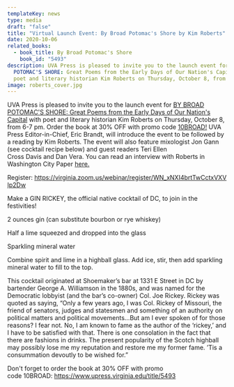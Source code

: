 ```yaml
---
templateKey: news
type: media
draft: "false"
title: "Virtual Launch Event: By Broad Potomac's Shore by Kim Roberts"
date: 2020-10-06
related_books:
  - book_title: By Broad Potomac's Shore
    book_id: "5493"
description: UVA Press is pleased to invite you to the launch event for BY BROAD
  POTOMAC'S SHORE: Great Poems from the Early Days of Our Nation's Capital with
  poet and literary historian Kim Roberts on Thursday, October 8, from 6-7 pm
image: roberts_cover.jpg
---
```

UVA Press is pleased to invite you to the launch event for [BY BROAD POTOMAC'S SHORE: Great Poems from the Early Days of Our Nation's Capital](https://www.upress.virginia.edu/title/5493) with poet and literary historian Kim Roberts on Thursday, October 8, from 6-7 pm. Order the book at 30% OFF with promo code [10BROAD!](https://www.upress.virginia.edu/title/5493) UVA Press Editor-in-Chief, Eric Brandt, will introduce the event to be followed by a reading by Kim Roberts. The event will also feature mixologist Jon Gann (see cocktail recipe below) and guest readers Teri Ellen Cross Davis and Dan Vera. You can read an interview with Roberts in Washington City Paper [here.](https://washingtoncitypaper.com/article/362880/a-new-poetry-collection-features-the-work-of-writers-both-famous-and-forgotten-from-d-c-s-past/) 

Register: <https://virginia.zoom.us/webinar/register/WN_xNXI4brtTwCctxVXVIp2Dw>

Make a GIN RICKEY, the official native cocktail of DC, to join in the festivities! 

2 ounces gin (can substitute bourbon or rye whiskey)

Half a lime squeezed and dropped into the glass

Sparkling mineral water

Combine spirit and lime in a highball glass. Add ice, stir, then add sparkling mineral water to fill to the top.

This cocktail originated at Shoemaker’s bar at 1331 E Street in DC by bartender George A. Williamson in the 1880s, and was named for the Democratic lobbyist (and the bar’s co-owner) Col. Joe Rickey. Rickey was quoted as saying, “Only a few years ago, I was Col. Rickey of Missouri, the friend of senators, judges and statesmen and something of an authority on political matters and political movements…But am I ever spoken of for those reasons? I fear not. No, I am known to fame as the author of the ‘rickey,’ and I have to be satisfied with that. There is one consolation in the fact that there are fashions in drinks. The present popularity of the Scotch highball may possibly lose me my reputation and restore me my former fame. ’Tis a consummation devoutly to be wished for.”

Don't forget to order the book at 30% OFF with promo code 10BROAD: <https://www.upress.virginia.edu/title/5493>